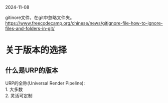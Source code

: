 2024-11-08

gitinore文件，在git中忽略文件夹。
https://www.freecodecamp.org/chinese/news/gitignore-file-how-to-ignore-files-and-folders-in-git/


# 关于版本的选择
## 什么是URP的版本
URP的全称(Universal Render Pipeline):  
                    1. 大多数  
                    2. 灵活可定制


